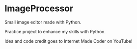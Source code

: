 # ImageProcessor
Small image editor made with Python.

Practice project to enhance my skills with Python. 

Idea and code credit goes to Internet Made Coder on YouTube!
